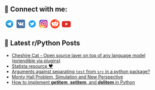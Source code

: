 ## 🔎 Connect with me:
[<img src="https://github.com/bullbesh/bullbesh/blob/main/images/Telegram.png" width="32" height="32" />](https://t.me/bullbesh)
[<img src="https://github.com/bullbesh/bullbesh/blob/main/images/VK.png" width="32" height="32" />](https://vk.com/bullbesh)
[<img src="https://github.com/bullbesh/bullbesh/blob/main/images/Twitter.png" width="32" height="32" />](https://twitter.com/bullbesh1)
[<img src="https://github.com/bullbesh/bullbesh/blob/main/images/Instagram.png" width="32" height="32" />](https://www.instagram.com/bullbesh)
[<img src="https://github.com/bullbesh/bullbesh/blob/main/images/Reddit.png" width="32" height="32" />](https://www.reddit.com/user/bullbesh)
[<img src="https://github.com/bullbesh/bullbesh/blob/main/images/YouTube.png" width="32" height="32" />](https://www.youtube.com/channel/UCtfjRs6uzgq5mfm8S06WTcg)

## 📕 Latest r/Python Posts
<!-- BLOG-POST-LIST:START -->
- [Cheshire Cat - Open source layer on top of any language model &lpar;extendible via plugins&rpar;](https://www.reddit.com/r/Python/comments/11zk83o/cheshire_cat_open_source_layer_on_top_of_any/)
- [Statista resource ♥](https://www.reddit.com/r/Python/comments/11zjw97/statista_resource/)
- [Arguments against separating `test` from `src` in a python package?](https://www.reddit.com/r/Python/comments/11zjjzy/arguments_against_separating_test_from_src_in_a/)
- [Monty Hall Problem, Simulation and New Perspective](https://www.reddit.com/r/Python/comments/11zi407/monty_hall_problem_simulation_and_new_perspective/)
- [How to implement __getitem__, __setitem__, and __delitem__ in Python](https://www.reddit.com/r/Python/comments/11zhvhq/how_to_implement_getitem_setitem_and_delitem_in/)
<!-- BLOG-POST-LIST:END -->
